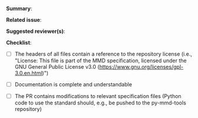**Summary**:

**Related issue**: 

**Suggested reviewer(s)**:

**Checklist**:

- [ ] The headers of all files contain a reference to the repository license (i.e., "License: This file is part of the MMD specification, licensed under the GNU General Public License v3.0 (https://www.gnu.org/licenses/gpl-3.0.en.html)")
- [ ] Documentation is complete and understandable
- [ ] The PR contains modifications to relevant specification files (Python code to use the standard should, e.g., be pushed to the py-mmd-tools repository)

